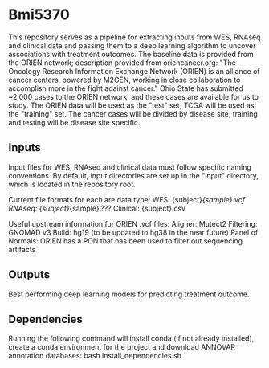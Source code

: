 # Bmi5370
This repository serves as a pipeline for extracting inputs from WES, RNAseq and clinical data and passing them to a deep learning algorithm to uncover associations with treatment outcomes.
The baseline data is provided from the ORIEN network; description provided from oriencancer.org:
"The Oncology Research Information Exchange Network (ORIEN) is an alliance of cancer centers, powered by M2GEN, working in close collaboration to accomplish more in the fight against cancer."
Ohio State has submitted ~2,000 cases to the ORIEN network, and these cases are available for us to study.
The ORIEN data will be used as the "test" set, TCGA will be used as the "training" set.  The cancer cases will be divided by disease site, training and testing will be disease site specific.

## Inputs
Input files for WES, RNAseq and clinical data must follow specific naming conventions.  By default, input directories are set up in the "input" directory, which is located in the repository root.

Current file formats for each are data type:
    WES: {subject}_{sample}.vcf
    RNAseq: {subject}_{sample}.???
    Clinical: {subject}.csv

Useful upstream information for ORIEN .vcf files:
    Aligner: Mutect2
    Filtering: GNOMAD v3
    Build: hg19 (to be updated to hg38 in the near future)
    Panel of Normals: ORIEN has a PON that has been used to filter out sequencing artifacts

## Outputs
Best performing deep learning models for predicting treatment outcome.

## Dependencies
Running the following command will install conda (if not already installed), create a conda environment for the project and download ANNOVAR annotation databases:
bash install_dependencies.sh
